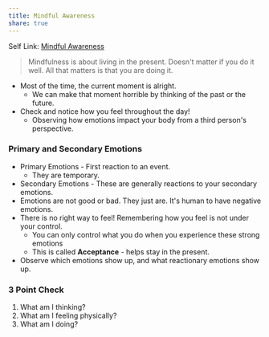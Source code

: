 ```yaml
---
title: Mindful Awareness
share: true
---
```


Self Link: [Mindful Awareness](Mindful%20Awareness.md)

 > 
 > Mindfulness is about living in the present. Doesn't matter if you do it well. All that matters is that you are doing it.

* Most of the time, the current moment is alright.
  * We can make that moment horrible by thinking of the past or the future.
* Check and notice how you feel throughout the day!
  * Observing how emotions impact your body from a third person's perspective.

### Primary and Secondary Emotions

* Primary Emotions - First reaction to an event.
  * They are temporary.
* Secondary Emotions - These are generally reactions to your secondary emotions.
* Emotions are not good or bad. They just are. It's human to have negative emotions.
* There is no right way to feel! Remembering how you feel is not under your control.
  * You can only control what you do when you experience these strong emotions
  * This is called **Acceptance** - helps stay in the present.
* Observe which emotions show up, and what reactionary emotions show up.

### 3 Point Check

1. What am I thinking?
1. What am I feeling physically?
1. What am I doing?
